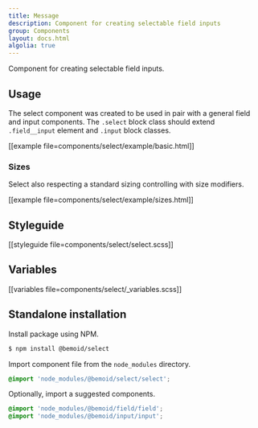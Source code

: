 ```yaml
---
title: Message
description: Component for creating selectable field inputs
group: Components
layout: docs.html
algolia: true
---
```


Component for creating selectable field inputs.

## Usage

The select component was created to be used in pair with a general field and input components. The `.select` block class should extend `.field__input` element and `.input` block classes.

[[example file=components/select/example/basic.html]]

### Sizes

Select also respecting a standard sizing controlling with size modifiers.

[[example file=components/select/example/sizes.html]]

## Styleguide

[[styleguide file=components/select/select.scss]]

## Variables

[[variables file=components/select/_variables.scss]]

## Standalone installation

Install package using NPM.

```bash
$ npm install @bemoid/select
```

Import component file from the `node_modules` directory.

```scss
@import 'node_modules/@bemoid/select/select';
```

Optionally, import a suggested components.

```scss
@import 'node_modules/@bemoid/field/field';
@import 'node_modules/@bemoid/input/input';
```
